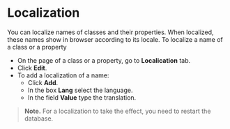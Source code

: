 # Localization

You can localize names of classes and their properties. When localized, these names show in browser according to its locale.
To localize a name of a class or a property
* On the page of a class or a property, go to **Localication** tab. 
* Click **Edit**.
* To add a localization of a name:
  * Click **Add**.
  * In the box **Lang** select the language. 
  * In the field **Value** type the translation.


> **Note.** For a localization to take the effect, you need to restart the database.
